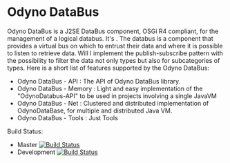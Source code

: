Odyno DataBus 
============
Odyno DataBus is a J2SE DataBus component, OSGi R4 compliant, for the management of a logical databus. It's . The databus is a component that provides a virtual bus on which to entrust their data and where it is possible to listen to retrieve data.
 Will I implement the publish-subscribe pattern with the possibility to filter the data not only types but also for subcategories of types.
Here is a short list of features supported by the Odyno DataBus:
* Odyno DataBus - API    : The API of Odyno DataBus library.
* Odyno DataBus - Memory : Light and easy implementation of the "OdynoDatabus-API" to be used in projects involving a single JavaVM
* Odyno DataBus - Net    : Clustered and distributed implementation of OdynoDataBase, for multiple and distributed Java VM.
* Odyno DataBus - Tools  : Just Tools

Build Status:

* Master [![Build Status](https://travis-ci.org/Odyno/OdynoDataBus.png?branch=master)](https://travis-ci.org/Odyno/OdynoDataBus)
* Development [![Build Status](https://travis-ci.org/Odyno/OdynoDataBus.png?branch=development)](https://travis-ci.org/Odyno/OdynoDataBus)






